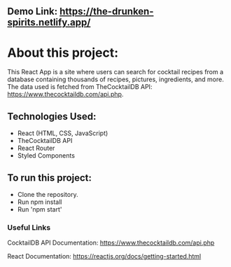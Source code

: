 ## Demo Link: https://the-drunken-spirits.netlify.app/

# About this project:

This React App is a site where users can search for cocktail recipes from a database containing thousands of recipes, pictures, ingredients, and more. The data used is fetched from TheCocktailDB API: https://www.thecocktaildb.com/api.php.

## Technologies Used:

- React (HTML, CSS, JavaScript)
- TheCocktailDB API
- React Router
- Styled Components

## To run this project:

- Clone the repository.
- Run npm install
- Run 'npm start'

### Useful Links

CocktailDB API Documentation: https://www.thecocktaildb.com/api.php

React Documentation: https://reactjs.org/docs/getting-started.html
